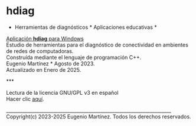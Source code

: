 # hdiag
* Herramientas de diagnósticos * Aplicaciones educativas *

<u>Aplicación <b>hdiag</b> para Windows</u><br>
Estudio de herramientas para el diagnóstico de conectividad en ambientes de redes de computadoras.<br>
Construída mediante el lenguaje de programación C++.<br>
Eugenio Martínez * Agosto de 2023.<br>
Actualizado en Enero de 2025.<br>
<p>***</p>
Lectura de la licencia GNU/GPL v3 en español<br>
Hacer clic <a href="https://lslspanish.github.io/translation_GPLv3_to_spanish/" target="_blank">aquí</a>.<br>

______________________________________________________________________<br>
Copyright(c) 2023-2025 Eugenio Martínez. Todos los derechos reservados.<br>
